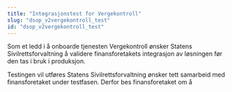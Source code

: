 ```yaml
---
title: "Integrasjonstest for Vergekontroll"
slug: "dsop_v2vergekontroll_test"
id: "dsop_v2vergekontroll_test"
---
```


Som et ledd i å onboarde tjenesten Vergekontroll ønsker Statens Sivilrettsforvaltning å validere finansforetakets integrasjon av løsningen før den tas i bruk i produksjon.

Testingen vil utføres 
Statens Sivilrettsforvaltning ønsker tett samarbeid med finansforetaket under testfasen. Derfor bes finansforetaket om å 